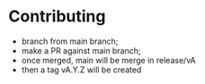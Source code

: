 # Contributing

* branch from main branch;
* make a PR against main branch;
* once merged, main will be merge in release/vA
* then a tag vA.Y.Z will be created
